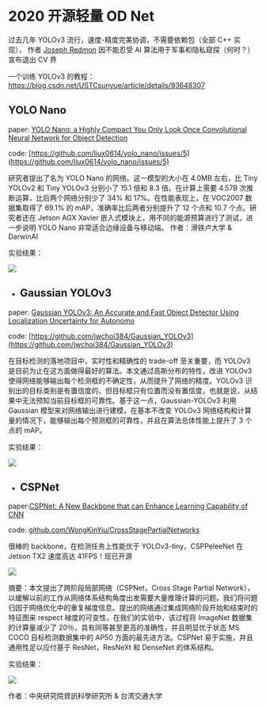 # 2020 开源轻量 OD Net

过去几年 YOLOv3 流行，速度-精度完美协调，不需要依赖包（全部 C++ 实现），
作者 [Joseph Redmon](https://pjreddie.com) 因不能忍受 AI 算法用于军事和隐私窥探（何时？）宣布退出 CV 界

一个训练 YOLOv3 的教程：https://blog.csdn.net/USTCsunyue/article/details/93648307

## YOLO Nano

paper: [YOLO Nano: a Highly Compact You Only Look Once Convolutional Neural Network for Object Detection](https://arxiv.org/abs/1910.01271)

code:  [https://github.com/liux0614/yolo_nano/issues/5](https://github.com/liux0614/yolo_nano/issues/5)

研究者提出了名为 YOLO Nano 的网络。这一模型的大小在 4.0MB 左右，比 Tiny YOLOv2 和 Tiny YOLOv3 分别小了 15.1 倍和 8.3 倍。在计算上需要 4.57B 次推断运算，比后两个网络分别少了 34% 和 17%。在性能表现上，在 VOC2007 数据集取得了 69.1% 的 mAP，准确率比后两者分别提升了 12 个点和 10.7 个点。研究者还在 Jetson AGX Xavier 嵌入式模块上，用不同的能源预算进行了测试，进一步说明 YOLO Nano 非常适合边缘设备与移动端。
作者：滑铁卢大学 & DarwinAI

实验结果：

![](https://www.pianshen.com/images/372/3fd3225105ec0c6be42707072a8f0ad4.png)

-   ## Gaussian YOLOv3

paper: [Gaussian YOLOv3: An Accurate and Fast Object Detector Using Localization Uncertainty for Autonomo](https://arxiv.org/abs/1904.04620)

code:   [https://github.com/jwchoi384/Gaussian_YOLOv3](https://github.com/jwchoi384/Gaussian_YOLOv3)

在目标检测的落地项目中，实时性和精确性的 trade-off 至关重要，而 YOLOv3 是目前为止在这方面做得最好的算法。本文通过高斯分布的特性，改进 YOLOv3 使得网络能够输出每个检测框的不确定性，从而提升了网络的精度。YOLOv3 识别出的目标类别是有置信度的，但目标框只有位置而没有置信度，也就是说，从结果中无法预知当前目标框的可靠性。基于这一点，Gaussian-YOLOv3 利用 Gaussian 模型来对网络输出进行建模，在基本不改变 YOLOv3 网络结构和计算量的情况下，能够输出每个预测框的可靠性，并且在算法总体性能上提升了 3 个点的 mAP。

实验结果：

![](https://www.pianshen.com/images/909/4504bedbfd53f899da6244bcb22b5ed5.JPEG)

-   ## CSPNet

paper:[CSPNet: A New Backbone that can Enhance Learning Capability of CNN](https://link.zhihu.com/?target=https%3A//arxiv.org/pdf/1911.11929.pdf)

code: [github.com/WongKinYiu/CrossStagePartialNetworks](https://github.com/WongKinYiu/CrossStagePartialNetworks)

很棒的 backbone，在检测任务上性能优于 YOLOv3-tiny，CSPPeleeNet 在 Jetson TX2 速度高达 41FPS！现已开源

![](https://www.pianshen.com/images/170/e3e65999eef6d8bfeff3136deb7cf83a.png)

摘要：本文提出了跨阶段局部网络（CSPNet，Cross Stage Partial Network），以缓解以前的工作从网络体系结构角度出发需要大量推理计算的问题。我们将问题归因于网络优化中的重复梯度信息。提出的网络通过集成网络阶段开始和结束时的特征图来 respect 梯度的可变性，在我们的实验中，该过程将 ImageNet 数据集的计算量减少了 20％，具有同等甚至更高的准确性，并且明显优于状态 MS COCO 目标检测数据集中的 AP50 方面的最先进方法。CSPNet 易于实施，并且通用性足以应付基于 ResNet，ResNeXt 和 DenseNet 的体系结构。

实验结果：

![](https://www.pianshen.com/images/956/0649a99f1c76c636101d6dec5c298b54.png)

作者：中央研究院資訊科學研究所 & 台湾交通大学
